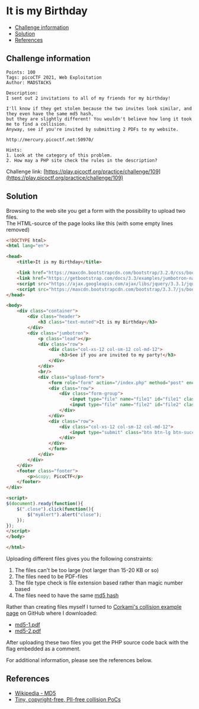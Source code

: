 # It is my Birthday

- [Challenge information](#challenge-information)
- [Solution](#solution)
- [References](#references)

## Challenge information
```
Points: 100
Tags: picoCTF 2021, Web Exploitation
Author: MADSTACKS
 
Description:
I sent out 2 invitations to all of my friends for my birthday! 

I'll know if they get stolen because the two invites look similar, and they even have the same md5 hash, 
but they are slightly different! You wouldn't believe how long it took me to find a collision. 
Anyway, see if you're invited by submitting 2 PDFs to my website. 

http://mercury.picoctf.net:50970/

Hints:
1. Look at the category of this problem.
2. How may a PHP site check the rules in the description?
```
Challenge link: [https://play.picoctf.org/practice/challenge/109](https://play.picoctf.org/practice/challenge/109)

## Solution

Browsing to the web site you get a form with the possibility to upload two files.  
The HTML-source of the page looks like this (with some empty lines removed)
```html
<!DOCTYPE html>
<html lang="en">

<head>
    <title>It is my Birthday</title>

    <link href="https://maxcdn.bootstrapcdn.com/bootstrap/3.2.0/css/bootstrap.min.css" rel="stylesheet">
    <link href="https://getbootstrap.com/docs/3.3/examples/jumbotron-narrow/jumbotron-narrow.css" rel="stylesheet">
    <script src="https://ajax.googleapis.com/ajax/libs/jquery/3.3.1/jquery.min.js"></script>
    <script src="https://maxcdn.bootstrapcdn.com/bootstrap/3.3.7/js/bootstrap.min.js"></script>
</head>

<body>
    <div class="container">
        <div class="header">
            <h3 class="text-muted">It is my Birthday</h3>
        </div>
		<div class="jumbotron">
			<p class="lead"></p>
			<div class="row">
				<div class="col-xs-12 col-sm-12 col-md-12">
					<h3>See if you are invited to my party!</h3>
				</div>
			</div>
			<br/>
			<div class="upload-form">
				<form role="form" action="/index.php" method="post" enctype="multipart/form-data">
				<div class="row">
					<div class="form-group">
						<input type="file" name="file1" id="file1" class="form-control input-lg">
						<input type="file" name="file2" id="file2" class="form-control input-lg">
					</div>
				</div>
				<div class="row">
					<div class="col-xs-12 col-sm-12 col-md-12">
						<input type="submit" class="btn btn-lg btn-success btn-block" name="submit" value="Upload">
					</div>
				</div>
				</form>
			</div>
		</div>
	</div>
    <footer class="footer">
        <p>&copy; PicoCTF</p>
    </footer>
</div>

<script>
$(document).ready(function(){
    $(".close").click(function(){
        $("myAlert").alert("close");
    });
});
</script>
</body>

</html>
```

Uploading different files gives you the following constraints:
1. The files can't be too large (not larger than 15-20 KB or so)
2. The files need to be PDF-files
3. The file type check is file extension based rather than magic number based
4. The files need to have the same [md5 hash](https://en.wikipedia.org/wiki/MD5)

Rather than creating files myself I turned to [Corkami's collision example page](https://github.com/corkami/collisions/blob/master/examples/README.md) on GitHub where I downloaded:
 * [md5-1.pdf](https://github.com/corkami/collisions/blob/master/examples/free/md5-1.pdf)
 * [md5-2.pdf](https://github.com/corkami/collisions/blob/master/examples/free/md5-2.pdf)

After uploading these two files you get the PHP source code back with the flag embedded as a comment.

For additional information, please see the references below.

## References

- [Wikipedia - MD5](https://en.wikipedia.org/wiki/MD5)
- [Tiny, copyright-free, PII-free collision PoCs](https://github.com/corkami/collisions/blob/master/examples/free/README.md)
